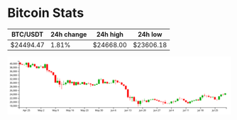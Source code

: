 # Bitcoin Stats

BTC/USDT|24h change|24h high|24h low|
|---|---|---|---|
|$24494.47|1.81%|$24668.00|$23606.18|

<img src="./chart.svg">

